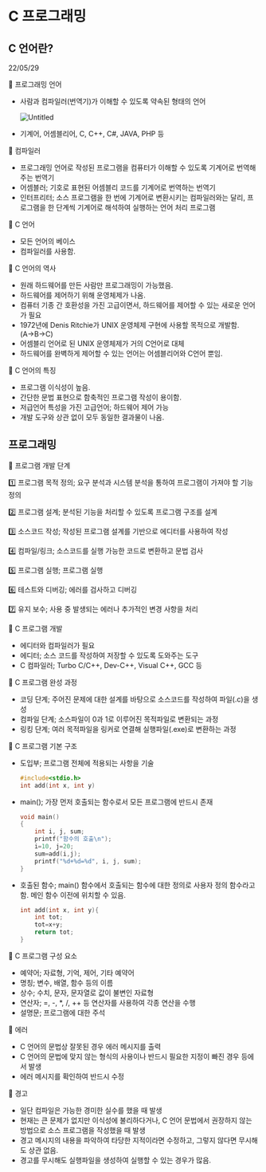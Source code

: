 # C 프로그래밍

## C 언어란?

22/05/29

📎 프로그래밍 언어

- 사람과 컴파일러(번역기)가 이해할 수 있도록 약속된 형태의 언어
    
    ![Untitled](C%20%E1%84%91%E1%85%B3%E1%84%85%E1%85%A9%E1%84%80%E1%85%B3%E1%84%85%E1%85%A2%E1%84%86%E1%85%B5%E1%86%BC%2090141f861cf9427892906c8592d99bcd/Untitled.png)
    
- 기계어, 어셈블리어, C, C++, C#, JAVA, PHP 등

📎 컴파일러

- 프로그래밍 언어로 작성된 프로그램을 컴퓨터가 이해할 수 있도록 기계어로 번역해주는 번역기
- 어셈블러; 기호로 표현된 어셈블리 코드를 기계어로 번역하는 번역기
- 인터프리터; 소스 프로그램을 한 번에 기계어로 변환시키는 컴파일러와는 달리, 프로그램을 한 단계씩 기계어로 해석하여 실행하는 언어 처리 프로그램

📎 C 언어

- 모든 언어의 베이스
- 컴파일러를 사용함.

📎 C 언어의 역사

- 원래 하드웨어를 만든 사람만 프로그래밍이 가능했음.
- 하드웨어를 제어하기 위해 운영체제가 나옴.
- 컴퓨터 기종 간 호환성을 가진 고급이면서, 하드웨어를 제어할 수 있는 새로운 언어가 필요
- 1972년에 Denis Ritchie가 UNIX 운영체제 구현에 사용할 목적으로 개발함. (A→B→C)
- 어셈블리 언어로 된 UNIX 운영체제가 거의 C언어로 대체
- 하드웨어를 완벽하게 제어할 수 있는 언어는 어셈블리어와 C언어 뿐임.

📎 C 언어의 특징

- 프로그램 이식성이 높음.
- 간단한 문법 표현으로 함축적인 프로그램 작성이 용이함.
- 저급언어 특성을 가진 고급언어; 하드웨어 제어 가능
- 개발 도구와 상관 없이 모두 동일한 결과물이 나옴.

## 프로그래밍

📎 프로그램 개발 단계

1️⃣ 프로그램 목적 정의; 요구 분석과 시스템 분석을 통하여 프로그램이 가져야 할 기능 정의

2️⃣ 프로그램 설계; 분석된 기능을 처리할 수 있도록 프로그램 구조를 설계

3️⃣ 소스코드 작성; 작성된 프로그램 설계를 기반으로 에디터를 사용하여 작성

4️⃣ 컴파일/링크; 소스코드를 실행 가능한 코드로 변환하고 문법 검사

5️⃣ 프로그램 실행; 프로그램 실행

6️⃣ 테스트와 디버깅; 에러를 검사하고 디버깅

7️⃣ 유지 보수; 사용 중 발생되는 에러나 추가적인 변경 사항을 처리

📎 C 프로그램 개발 

- 에디터와 컴파일러가 필요
- 에디터; 소스 코드를 작성하여 저장할 수 있도록 도와주는 도구
- C 컴파일러; Turbo C/C++, Dev-C++, Visual C++, GCC 등

📎 C 프로그램 완성 과정

- 코딩 단계; 주어진 문제에 대한 설계를 바탕으로 소스코드를 작성하여 파일(.c)을 생성
- 컴파일 단계; 소스파일이 0과 1로 이루어진 목적파일로 변환되는 과정
- 링킹 단계; 여러 목적파일을 링커로 연결해 실행파일(.exe)로 변환하는 과정

📎 C 프로그램 기본 구조

- 도입부; 프로그램 전체에 적용되는 사항을 기술
    
    ```c
    #include<stdio.h>
    int add(int x, int y)
    ```
    
- main(); 가장 먼저 호출되는 함수로서 모든 프로그램에 반드시 존재
    
    ```c
    void main()
    {
    	int i, j, sum;
    	printf("함수의 호출\n");
    	i=10, j=20;
    	sum=add(i,j);
    	printf("%d+%d=%d", i, j, sum);
    }
    ```
    
- 호출된 함수; main() 함수에서 호출되는 함수에 대한 정의로 사용자 정의 함수라고 함. 메인 함수 이전에 위치할 수 있음.
    
    ```c
    int add(int x, int y){
    	int tot;
    	tot=x+y;
    	return tot;
    }
    ```
    

📎 C 프로그램 구성 요소

- 예약어; 자료형, 기억, 제어, 기타 예약어
- 명칭; 변수, 배열, 함수 등의 이름
- 상수; 수치, 문자, 문자열로 값이 불변인 자료형
- 연산자; =, -, *, /, ++ 등 연산자를 사용하여 각종 연산을 수행
- 설명문; 프로그램에 대한 주석

📎 에러

- C 언어의 문법상 잘못된 경우 에러 메시지를 출력
- C 언어의 문법에 맞지 않는 형식의 사용이나 반드시 필요한 지정이 빠진 경우 등에서 발생
- 에러 메시지를 확인하여 반드시 수정

📎 경고

- 일단 컴파일은 가능한 경미한 실수를 했을 때 발생
- 현재는 큰 문제가 없지만 이식성에 불리하다거나, C 언어 문법에서 권장하지 않는 방법으로 소스 프로그램을 작성했을 때 발생
- 경고 메시지의 내용을 파악하여 타당한 지적이라면 수정하고, 그렇지 않다면 무시해도 상관 없음.
- 경고를 무시해도 실행파일을 생성하여 실행할 수 있는 경우가 많음.